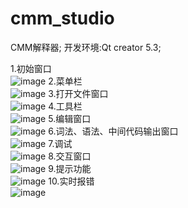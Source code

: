 # cmm_studio
CMM解释器; 开发环境:Qt creator 5.3;

1.初始窗口<br/>
![image](http://github.com/optcaelum/cmm_studio/raw/master/images/1.png)
2.菜单栏<br/>
![image](http://github.com/optcaelum/cmm_studio/raw/master/images/2.png)
3.打开文件窗口<br/>
![image](http://github.com/optcaelum/cmm_studio/raw/master/images/3.png)
4.工具栏<br/>
![image](http://github.com/optcaelum/cmm_studio/raw/master/images/4.png)
5.编辑窗口<br/>
![image](http://github.com/optcaelum/cmm_studio/raw/master/images/5.png)
6.词法、语法、中间代码输出窗口<br/>
![image](http://github.com/optcaelum/cmm_studio/raw/master/images/6.png)
7.调试<br/>
![image](http://github.com/optcaelum/cmm_studio/raw/master/images/7.png)
8.交互窗口<br/>
![image](http://github.com/optcaelum/cmm_studio/raw/master/images/8.png)
9.提示功能<br/>
![image](http://github.com/optcaelum/cmm_studio/raw/master/images/9.png)
10.实时报错<br/>
![image](http://github.com/optcaelum/cmm_studio/raw/master/images/10.png)

